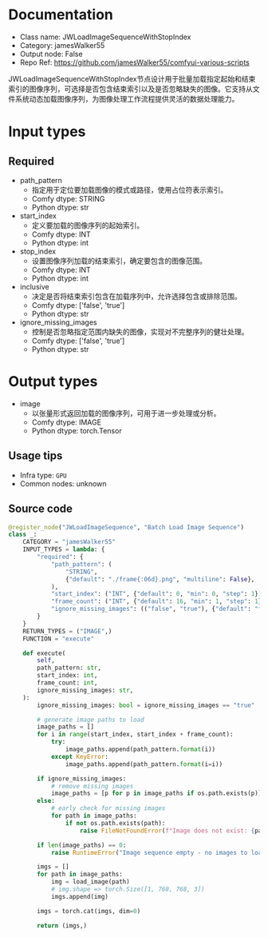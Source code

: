 
# Documentation
- Class name: JWLoadImageSequenceWithStopIndex
- Category: jamesWalker55
- Output node: False
- Repo Ref: https://github.com/jamesWalker55/comfyui-various-scripts

JWLoadImageSequenceWithStopIndex节点设计用于批量加载指定起始和结束索引的图像序列，可选择是否包含结束索引以及是否忽略缺失的图像。它支持从文件系统动态加载图像序列，为图像处理工作流程提供灵活的数据处理能力。

# Input types
## Required
- path_pattern
    - 指定用于定位要加载图像的模式或路径，使用占位符表示索引。
    - Comfy dtype: STRING
    - Python dtype: str
- start_index
    - 定义要加载的图像序列的起始索引。
    - Comfy dtype: INT
    - Python dtype: int
- stop_index
    - 设置图像序列加载的结束索引，确定要包含的图像范围。
    - Comfy dtype: INT
    - Python dtype: int
- inclusive
    - 决定是否将结束索引包含在加载序列中，允许选择包含或排除范围。
    - Comfy dtype: ['false', 'true']
    - Python dtype: str
- ignore_missing_images
    - 控制是否忽略指定范围内缺失的图像，实现对不完整序列的健壮处理。
    - Comfy dtype: ['false', 'true']
    - Python dtype: str

# Output types
- image
    - 以张量形式返回加载的图像序列，可用于进一步处理或分析。
    - Comfy dtype: IMAGE
    - Python dtype: torch.Tensor


## Usage tips
- Infra type: `GPU`
- Common nodes: unknown


## Source code
```python
@register_node("JWLoadImageSequence", "Batch Load Image Sequence")
class _:
    CATEGORY = "jamesWalker55"
    INPUT_TYPES = lambda: {
        "required": {
            "path_pattern": (
                "STRING",
                {"default": "./frame{:06d}.png", "multiline": False},
            ),
            "start_index": ("INT", {"default": 0, "min": 0, "step": 1}),
            "frame_count": ("INT", {"default": 16, "min": 1, "step": 1}),
            "ignore_missing_images": (("false", "true"), {"default": "false"}),
        }
    }
    RETURN_TYPES = ("IMAGE",)
    FUNCTION = "execute"

    def execute(
        self,
        path_pattern: str,
        start_index: int,
        frame_count: int,
        ignore_missing_images: str,
    ):
        ignore_missing_images: bool = ignore_missing_images == "true"

        # generate image paths to load
        image_paths = []
        for i in range(start_index, start_index + frame_count):
            try:
                image_paths.append(path_pattern.format(i))
            except KeyError:
                image_paths.append(path_pattern.format(i=i))

        if ignore_missing_images:
            # remove missing images
            image_paths = [p for p in image_paths if os.path.exists(p)]
        else:
            # early check for missing images
            for path in image_paths:
                if not os.path.exists(path):
                    raise FileNotFoundError(f"Image does not exist: {path}")

        if len(image_paths) == 0:
            raise RuntimeError("Image sequence empty - no images to load")

        imgs = []
        for path in image_paths:
            img = load_image(path)
            # img.shape => torch.Size([1, 768, 768, 3])
            imgs.append(img)

        imgs = torch.cat(imgs, dim=0)

        return (imgs,)

```
